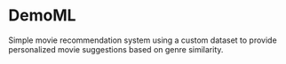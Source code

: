 # DemoML
Simple movie recommendation system using a custom dataset to provide personalized movie suggestions based on genre similarity.
